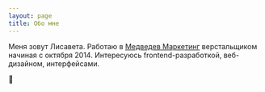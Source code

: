 ```yaml
---
layout: page
title: Обо мне
---
```


Меня зовут Лисавета. 
Работаю в [Медведев Маркетинг] верстальщиком начиная с октября 2014. 
Интересуюсь frontend-разработкой, веб-дизайном, интерфейсами.

🐼

[Медведев Маркетинг]:http://medvedevmarketing.ru